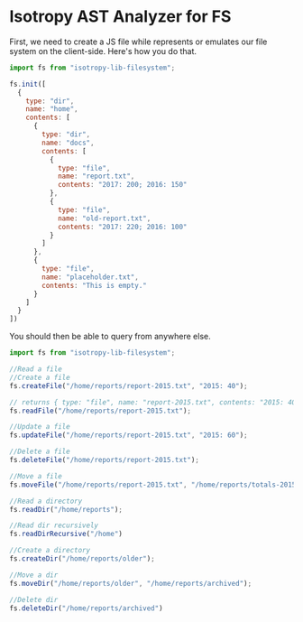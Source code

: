 Isotropy AST Analyzer for FS
============================

First, we need to create a JS file while represents or emulates our file system on the client-side.
Here's how you do that.

```javascript
import fs from "isotropy-lib-filesystem";

fs.init([
  {
    type: "dir",
    name: "home",
    contents: [
      {
        type: "dir",
        name: "docs",
        contents: [
          {
            type: "file",
            name: "report.txt",
            contents: "2017: 200; 2016: 150"
          },
          {
            type: "file",
            name: "old-report.txt",
            contents: "2017: 220; 2016: 100"
          }
        ]
      },
      {
        type: "file",
        name: "placeholder.txt",
        contents: "This is empty."
      }
    ]
  }
])
```

You should then be able to query from anywhere else.

```javascript
import fs from "isotropy-lib-filesystem";

//Read a file
//Create a file
fs.createFile("/home/reports/report-2015.txt", "2015: 40");

// returns { type: "file", name: "report-2015.txt", contents: "2015: 40" } 
fs.readFile("/home/reports/report-2015.txt");

//Update a file
fs.updateFile("/home/reports/report-2015.txt", "2015: 60");

//Delete a file
fs.deleteFile("/home/reports/report-2015.txt");

//Move a file
fs.moveFile("/home/reports/report-2015.txt", "/home/reports/totals-2015.txt")

//Read a directory
fs.readDir("/home/reports");

//Read dir recursively
fs.readDirRecursive("/home")

//Create a directory
fs.createDir("/home/reports/older");

//Move a dir
fs.moveDir("/home/reports/older", "/home/reports/archived");

//Delete dir
fs.deleteDir("/home/reports/archived")
```